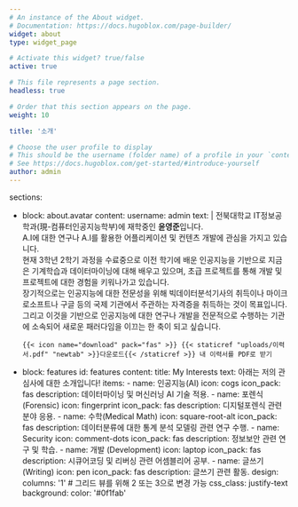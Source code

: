 ```yaml
---
# An instance of the About widget.
# Documentation: https://docs.hugoblox.com/page-builder/
widget: about
type: widget_page

# Activate this widget? true/false
active: true

# This file represents a page section.
headless: true

# Order that this section appears on the page.
weight: 10

title: '소개'

# Choose the user profile to display
# This should be the username (folder name) of a profile in your `content/authors/` folder.
# See https://docs.hugoblox.com/get-started/#introduce-yourself
author: admin
---
```

sections:
  - block: about.avatar
    content:
      username: admin
      text: |
        전북대학교 IT정보공학과(現-컴퓨터인공지능학부)에 재학중인 **윤영준**입니다.  
        A.I에 대한 연구나 A.I를 활용한 어플리케이션 및 컨텐츠 개발에 관심을 가지고 있습니다.  
        현재 3학년 2학기 과정을 수료중으로 이전 학기에 배운 인공지능을 기반으로 지금은 기계학습과 데이터마이닝에 대해 배우고 있으며, 초급 프로젝트를 통해 개발 및 프로젝트에 대한 경험을 키워나가고 있습니다.  
        장기적으로는 인공지능에 대한 전문성을 위해 빅데이터분석기사의 취득이나 마이크로소프트나 구글 등의 국제 기관에서 주관하는 자격증을 취득하는 것이 목표입니다.  
        그리고 이것을 기반으로 인공지능에 대한 연구나 개발을 전문적으로 수행하는 기관에 소속되어 새로운 패러다임을 이끄는 한 축이 되고 싶습니다.

        {{< icon name="download" pack="fas" >}} {{< staticref "uploads/이력서.pdf" "newtab" >}}다운로드{{< /staticref >}} 내 이력서를 PDF로 받기


  - block: features
    id: features
    content:
      title: My Interests
      text: 아래는 저의 관심사에 대한 소개입니다!
      items:
        - name: 인공지능(AI)
          icon: cogs
          icon_pack: fas
          description: 데이터마이닝 및 머신러닝 AI 기술 적용.
        - name: 포렌식(Forensic)
          icon: fingerprint
          icon_pack: fas
          description: 디지털포렌식 관련 분야 응용.
        - name: 수학(Medical Math)
          icon: square-root-alt
          icon_pack: fas
          description: 데이터분류에 대한 통계 분석 모델링 관련 연구 수행.
        - name: Security
          icon: comment-dots
          icon_pack: fas
          description: 정보보안 관련 연구 및 학습.
        - name: 개발 (Development)
          icon: laptop
          icon_pack: fas
          description: 시큐어코딩 및 리버싱 관련 어셈블리어 공부.
        - name: 글쓰기(Writing)
          icon: pen
          icon_pack: fas
          description: 글쓰기 관련 활동.
    design:
      columns: '1' # 그리드 뷰를 위해 2 또는 3으로 변경 가능
      css_class: justify-text
      background:
        color: '#0f1fab'
